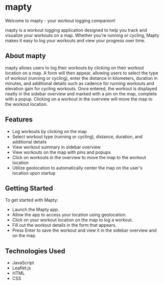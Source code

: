 # mapty

Welcome to mapty - your workout logging companion!

mapty is a workout logging application designed to help you track and visualize your workouts on a map. Whether you're running or cycling, Mapty makes it easy to log your workouts and view your progress over time.

## About mapty
mapty allows users to log their workouts by clicking on their workout location on a map. A form will then appear, allowing users to select the type of workout (running or cycling), enter the distance in kilometers, duration in minutes, and additional details such as cadence for running workouts and elevation gain for cycling workouts. Once entered, the workout is displayed neatly in the sidebar overview and marked with a pin on the map, complete with a popup. Clicking on a workout in the overview will move the map to the workout location.

## Features
* Log workouts by clicking on the map
* Select workout type (running or cycling), distance, duration, and additional details
* View workout summary in sidebar overview
* View workouts on the map with pins and popups
* Click on workouts in the overview to move the map to the workout location
* Utilize geolocation to automatically center the map on the user's location upon startup

## Getting Started
To get started with Mapty:
* Launch the Mapty app.
* Allow the app to access your location using geolocation.
* Click on your workout location on the map to log a workout.
* Fill out the workout details in the form that appears.
* Press Enter to save the workout and view it in the sidebar overview and on the map.

## Technologies Used
* JavaScript
* Leaflet.js
* HTML
* CSS
